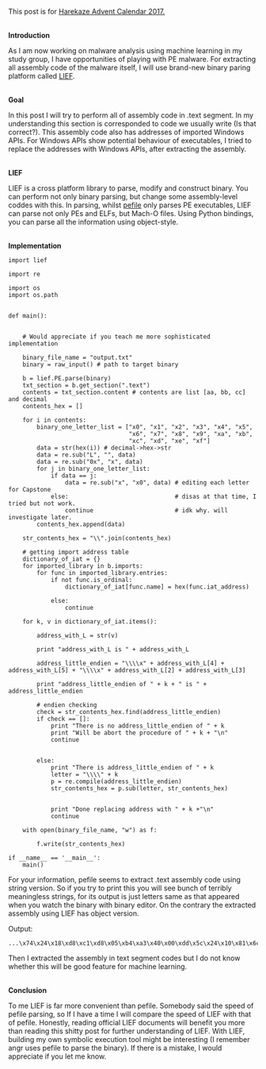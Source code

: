 This post is for [Harekaze Advent Calendar 2017.](https://adventar.org/calendars/2292)

<br>**Introduction**

As I am now working on malware analysis using machine learning in my study group, I have opportunities of playing with PE malware. For extracting all assembly code of the malware itself, I will use brand-new binary paring platform called [LIEF](https://github.com/lief-project/LIEF).

<br>**Goal**

In this post I will try to perform all of assembly code in .text segment. 
In my understanding this section is corresponded to code we usually write (Is that correct?). This assembly code also has addresses of imported Windows APIs. For Windows APIs show potential behaviour of executables, I tried to replace the addresses with Windows APIs, after extracting the assembly.

<br>**LIEF**

LIEF is a cross platform library to parse, modify and construct binary. You can perform not only binary parsing, but change some assembly-level coddes with this. In parsing, whilst [pefile](https://github.com/erocarrera/pefile) only parses PE executables, LIEF can parse not only PEs and ELFs, but Mach-O files. Using Python bindings, you can parse all the information using object-style.

<br>**Implementation**

```
import lief

import re

import os
import os.path


def main():


    # Would appreciate if you teach me more sophisticated implementation

    binary_file_name = "output.txt"
    binary = raw_input() # path to target binary

    b = lief.PE.parse(binary)
    txt_section = b.get_section(".text")
    contents = txt_section.content # contents are list [aa, bb, cc] and decimal
    contents_hex = []

    for i in contents:
        binary_one_letter_list = ["x0", "x1", "x2", "x3", "x4", "x5", 
                                  "x6", "x7", "x8", "x9", "xa", "xb", 
                                  "xc", "xd", "xe", "xf"]
        data = str(hex(i)) # decimal->hex->str
        data = re.sub("L", "", data)
        data = re.sub("0x", "x", data)
        for j in binary_one_letter_list:
            if data == j:
                data = re.sub("x", "x0", data) # editing each letter for Capstone 
            else:                              # disas at that time, I tried but not work.
                continue                       # idk why. will investigate later.
        contents_hex.append(data)

    str_contents_hex = "\\".join(contents_hex)

    # getting import address table
    dictionary_of_iat = {}
    for imported_library in b.imports:
        for func in imported_library.entries:
            if not func.is_ordinal:
                dictionary_of_iat[func.name] = hex(func.iat_address)
                        
            else:
                continue

    for k, v in dictionary_of_iat.items():

        address_with_L = str(v)

        print "address_with_L is " + address_with_L

        address_little_endien = "\\\\x" + address_with_L[4] + address_with_L[5] + "\\\\x" + address_with_L[2] + address_with_L[3]

        print "address_little_endien of " + k + " is " + address_little_endien

        # endien checking
        check = str_contents_hex.find(address_little_endien)
        if check == []:
            print "There is no address_little_endien of " + k
            print "Will be abort the procedure of " + k + "\n"
            continue
                

        else:
            print "There is address_little_endien of " + k
            letter = "\\\\" + k
            p = re.compile(address_little_endien)
            str_contents_hex = p.sub(letter, str_contents_hex)


            print "Done replacing address with " + k +"\n"
            continue
                
    with open(binary_file_name, "w") as f:

        f.write(str_contents_hex)

if __name__ == '__main__':
    main()
```

For your information, pefile seems to extract .text assembly code using string version. So if you try to print this you will see bunch of terribly meaningless strings, for its output is just letters same as that appeared when you watch the binary with binary editor.
On the contrary the extracted assembly using LIEF has object version.

Output:
```
...\x74\x24\x18\xd8\xc1\xd8\x05\xb4\xa3\x40\x00\xdd\x5c\x24\x10\x81\x6c\x24\x14\x00\x00\x40\x03\x85\xf6\x0f\LeaveCriticalSection\x01\x00\x00\x8b\x54\x24\x18\xd9\xc0\xc7\x44\x24\x38\x00\x00\x00\x00\x8b\x4c\x24\x40\x85\xc9\x0f...
```
Then I extracted the assembly in text segment codes but I do not know whether this will be good feature for machine learning.

<br>**Conclusion**

To me LIEF is far more convenient than pefile. Somebody said the speed of pefile parsing, so If I have a time I will compare the speed of LIEF with that of pefile.
Honestly, reading official LIEF documents will benefit you more than reading this shitty post for further understanding of LIEF.
With LIEF, building my own symbolic execution tool might be interesting (I remember angr uses pefile to parse the binary). 
If there is a mistake, I would appreciate if you let me know.
